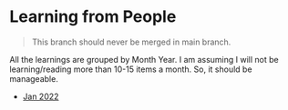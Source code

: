 # Learning from People

> This branch should never be merged in main branch.

All the learnings are grouped by Month Year. I am assuming I will not be learning/reading more than 10-15 items a month. So, it should be manageable.
* [Jan 2022](Jan-2022.md)

